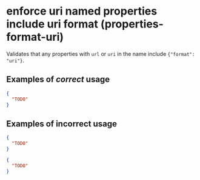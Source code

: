 # enforce uri named properties include uri format (properties-format-uri)

Validates that any properties with `url` or `uri` in the name include `{"format": "uri"}`.

## Examples of *correct* usage

```json
{
  "TODO"
}
```

## Examples of **incorrect** usage

```json
{
  "TODO"
}
```

```json
{
  "TODO"
}
```
